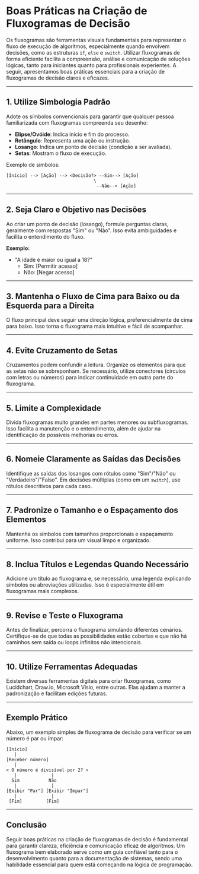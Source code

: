 # Boas Práticas na Criação de Fluxogramas de Decisão

Os fluxogramas são ferramentas visuais fundamentais para representar o fluxo de execução de algoritmos, especialmente quando envolvem decisões, como as estruturas `if`, `else` e `switch`. Utilizar fluxogramas de forma eficiente facilita a compreensão, análise e comunicação de soluções lógicas, tanto para iniciantes quanto para profissionais experientes. A seguir, apresentamos boas práticas essenciais para a criação de fluxogramas de decisão claros e eficazes.

---

## 1. **Utilize Simbologia Padrão**

Adote os símbolos convencionais para garantir que qualquer pessoa familiarizada com fluxogramas compreenda seu desenho:

- **Elipse/Ovóide**: Indica início e fim do processo.
- **Retângulo**: Representa uma ação ou instrução.
- **Losango**: Indica um ponto de decisão (condição a ser avaliada).
- **Setas**: Mostram o fluxo de execução.

Exemplo de símbolos:

```plaintext
[Início] --> [Ação] --> <Decisão?> --Sim--> [Ação]
                                 \
                                  --Não--> [Ação]
```

---

## 2. **Seja Claro e Objetivo nas Decisões**

Ao criar um ponto de decisão (losango), formule perguntas claras, geralmente com respostas "Sim" ou "Não". Isso evita ambiguidades e facilita o entendimento do fluxo.

**Exemplo:**
- "A idade é maior ou igual a 18?"  
  - Sim: [Permitir acesso]
  - Não: [Negar acesso]

---

## 3. **Mantenha o Fluxo de Cima para Baixo ou da Esquerda para a Direita**

O fluxo principal deve seguir uma direção lógica, preferencialmente de cima para baixo. Isso torna o fluxograma mais intuitivo e fácil de acompanhar.

---

## 4. **Evite Cruzamento de Setas**

Cruzamentos podem confundir a leitura. Organize os elementos para que as setas não se sobreponham. Se necessário, utilize conectores (círculos com letras ou números) para indicar continuidade em outra parte do fluxograma.

---

## 5. **Limite a Complexidade**

Divida fluxogramas muito grandes em partes menores ou subfluxogramas. Isso facilita a manutenção e o entendimento, além de ajudar na identificação de possíveis melhorias ou erros.

---

## 6. **Nomeie Claramente as Saídas das Decisões**

Identifique as saídas dos losangos com rótulos como "Sim"/"Não" ou "Verdadeiro"/"Falso". Em decisões múltiplas (como em um `switch`), use rótulos descritivos para cada caso.

---

## 7. **Padronize o Tamanho e o Espaçamento dos Elementos**

Mantenha os símbolos com tamanhos proporcionais e espaçamento uniforme. Isso contribui para um visual limpo e organizado.

---

## 8. **Inclua Títulos e Legendas Quando Necessário**

Adicione um título ao fluxograma e, se necessário, uma legenda explicando símbolos ou abreviações utilizadas. Isso é especialmente útil em fluxogramas mais complexos.

---

## 9. **Revise e Teste o Fluxograma**

Antes de finalizar, percorra o fluxograma simulando diferentes cenários. Certifique-se de que todas as possibilidades estão cobertas e que não há caminhos sem saída ou loops infinitos não intencionais.

---

## 10. **Utilize Ferramentas Adequadas**

Existem diversas ferramentas digitais para criar fluxogramas, como Lucidchart, Draw.io, Microsoft Visio, entre outras. Elas ajudam a manter a padronização e facilitam edições futuras.

---

## Exemplo Prático

Abaixo, um exemplo simples de fluxograma de decisão para verificar se um número é par ou ímpar:

```plaintext
[Início]
   |
[Receber número]
   |
< O número é divisível por 2? >
   |             |
  Sim           Não
   |             |
[Exibir "Par"] [Exibir "Ímpar"]
   |             |
 [Fim]         [Fim]
```

---

## Conclusão

Seguir boas práticas na criação de fluxogramas de decisão é fundamental para garantir clareza, eficiência e comunicação eficaz de algoritmos. Um fluxograma bem elaborado serve como um guia confiável tanto para o desenvolvimento quanto para a documentação de sistemas, sendo uma habilidade essencial para quem está começando na lógica de programação.